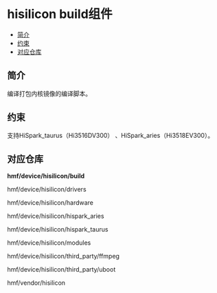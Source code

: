 # hisilicon build组件<a name="ZH-CN_TOPIC_0000001130078307"></a>

-   [简介](#section469617221261)
-   [约束](#section12212842173518)
-   [对应仓库](#section641143415335)

## 简介<a name="section469617221261"></a>

编译打包内核镜像的编译脚本。

## 约束<a name="section12212842173518"></a>

支持HiSpark\_taurus（Hi3516DV300） 、HiSpark\_aries（Hi3518EV300）。

## 对应仓库<a name="section641143415335"></a>

**hmf/device/hisilicon/build**

hmf/device/hisilicon/drivers

hmf/device/hisilicon/hardware

hmf/device/hisilicon/hispark\_aries

hmf/device/hisilicon/hispark\_taurus

hmf/device/hisilicon/modules

hmf/device/hisilicon/third\_party/ffmpeg

hmf/device/hisilicon/third\_party/uboot

hmf/vendor/hisilicon

